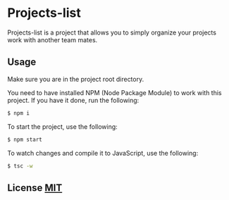 # Projects-list

Projects-list is a project that allows you to simply organize your projects work with another team mates.

## Usage

Make sure you are in the project root directory.

You need to have installed NPM (Node Package Module) to work with this project.
If you have it done, run the following:

```bash
$ npm i
```

To start the project, use the following:

```bash
$ npm start
```

To watch changes and compile it to JavaScript, use the following:

```bash
$ tsc -w
```
## License [MIT](https://choosealicense.com/licenses/mit/)
